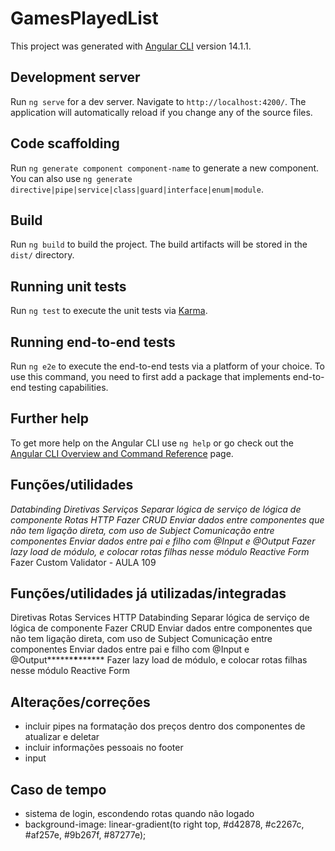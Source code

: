 # GamesPlayedList

This project was generated with [Angular CLI](https://github.com/angular/angular-cli) version 14.1.1.

## Development server

Run `ng serve` for a dev server. Navigate to `http://localhost:4200/`. The application will automatically reload if you change any of the source files.

## Code scaffolding

Run `ng generate component component-name` to generate a new component. You can also use `ng generate directive|pipe|service|class|guard|interface|enum|module`.

## Build

Run `ng build` to build the project. The build artifacts will be stored in the `dist/` directory.

## Running unit tests

Run `ng test` to execute the unit tests via [Karma](https://karma-runner.github.io).

## Running end-to-end tests

Run `ng e2e` to execute the end-to-end tests via a platform of your choice. To use this command, you need to first add a package that implements end-to-end testing capabilities.

## Further help

To get more help on the Angular CLI use `ng help` or go check out the [Angular CLI Overview and Command Reference](https://angular.io/cli) page.

## Funções/utilidades

_Databinding_
_Diretivas_
_Serviços_
_Separar lógica de serviço de lógica de componente_
_Rotas_
_HTTP_
_Fazer CRUD_
_Enviar dados entre componentes que não tem ligação direta, com uso de Subject_
_Comunicação entre componentes_
_Enviar dados entre pai e filho com @Input e @Output_
_Fazer lazy load de módulo, e colocar rotas filhas nesse módulo_
_Reactive Form_
Fazer Custom Validator - AULA 109

## Funções/utilidades já utilizadas/integradas

Diretivas
Rotas
Services
HTTP
Databinding
Separar lógica de serviço de lógica de componente
Fazer CRUD
Enviar dados entre componentes que não tem ligação direta, com uso de Subject
Comunicação entre componentes
Enviar dados entre pai e filho com @Input e @Output**\*\*\*\***\***\*\*\*\***
Fazer lazy load de módulo, e colocar rotas filhas nesse módulo
Reactive Form

## Alterações/correções

- incluir pipes na formatação dos preços dentro dos componentes de atualizar e deletar
- incluir informações pessoais no footer
- input

## Caso de tempo

- sistema de login, escondendo rotas quando não logado
- background-image: linear-gradient(to right top, #d42878, #c2267c, #af257e, #9b267f, #87277e);
